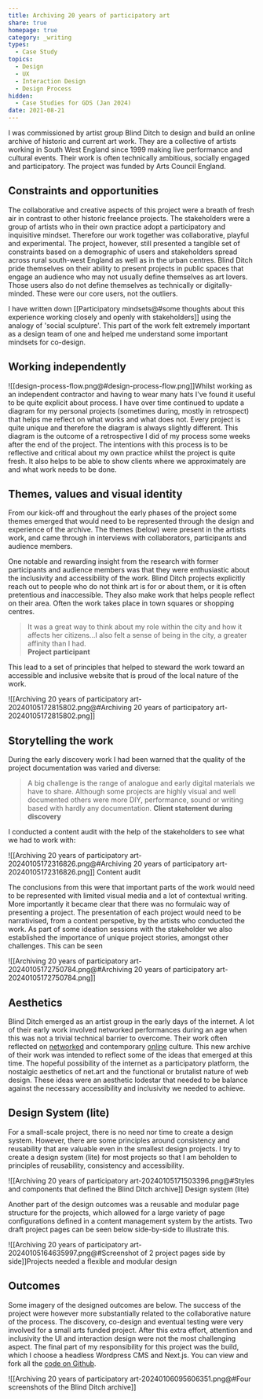 ```yaml
---
title: Archiving 20 years of participatory art
share: true
homepage: true
category: _writing
types:
  - Case Study
topics:
  - Design
  - UX
  - Interaction Design
  - Design Process
hidden:
  - Case Studies for GDS (Jan 2024)
date: 2021-08-21
---
```



I was commissioned by artist group Blind Ditch to design and build an online archive of historic and current art work. They are a collective of artists working in South West England since 1999 making live performance and cultural events. Their work is often technically ambitious, socially engaged and participatory. The project was funded by Arts Council England.

## Constraints and opportunities 
The collaborative and creative aspects of this project were a breath of fresh air in contrast to other historic freelance projects. The stakeholders were a group of artists who in their own practice adopt a participatory and inquisitive mindset. Therefore our work together was collaborative, playful and experimental. The project, however, still presented a tangible set of constraints based on a demographic of users and stakeholders spread across rural south-west England as well as in the urban centres. Blind Ditch pride themselves on their ability to present projects in public spaces that engage an audience who may not usually define themselves as art lovers. Those users also do not define themselves as technically or digitally-minded. These were our core users, not the outliers. 

I have written down [[Participatory mindsets@#some thoughts about this experience working closely and openly with stakeholders]] using the analogy of 'social sculpture'.  This part of the work felt extremely important as a design team of one and helped me understand some important mindsets for co-design. 

## Working independently

![[design-process-flow.png@#design-process-flow.png]]Whilst working as an independent contractor and having to wear many hats I've found it useful to be quite explicit about process. I have over time continued to update a diagram for my personal projects (sometimes during, mostly in retrospect) that helps me reflect on what works and what does not. Every project is quite unique and therefore the diagram is always slightly different. This diagram is the outcome of a retrospective I did of my process some weeks after the end of the project. The intentions with this process is to be reflective and critical about my own practice whilst the project is quite fresh. It also helps to be able to show clients where we approximately are and what work needs to be done. 

## Themes, values and visual identity

From our kick-off and throughout the early phases of the project some themes emerged that would need to be represented through the design and experience of the archive. The themes (below) were present in the artists work, and came through in interviews with collaborators, participants and audience members.  

One notable and rewarding insight from the research with former participants and audience members was that they were enthusiastic about the inclusivity and accessibility of the work. Blind Ditch projects explicitly reach out to people who do not think art is for or about them, or  it is often pretentious and inaccessible. They also make work that helps people reflect on their area. Often the work takes place in town squares or shopping centres.  

> It was a great way to think about my role within the city and how it affects her citizens...I also felt a sense of being in the city, a greater affinity than I had.  
> **Project participant** 

This lead to a set of principles that helped to steward the work toward an accessible and inclusive website that is proud of the local nature of the work. 

![[Archiving 20 years of participatory art-20240105172815802.png@#Archiving 20 years of participatory art-20240105172815802.png]]

## Storytelling the work

During the early discovery work I had been warned that the quality of the project documentation was varied and diverse:

> A big challenge is the range of analogue and early digital materials we have to share.  Although some projects are highly visual and well documented others were more DIY, performance, sound or writing based with hardly any documentation.
> **Client statement during discovery** 

I conducted a content audit with the help of the stakeholders to see what we had to work with:

![[Archiving 20 years of participatory art-20240105172316826.png@#Archiving 20 years of participatory art-20240105172316826.png]]
<span class="figcaption">Content audit</span>

The conclusions from this were that important parts of the work would need to be represented with limited visual media and a lot of contextual writing. More importantly it became clear that there was no formulaic way of presenting a project. The presentation of each project would need to be narrativised, from a content perspetive, by the artists who conducted the work. As part of some ideation sessions with the stakeholder we also established the importance of unique project stories, amongst other challenges. This can be seen 

![[Archiving 20 years of participatory art-20240105172750784.png@#Archiving 20 years of participatory art-20240105172750784.png]]


## Aesthetics
Blind Ditch emerged as an artist group in the early days of the internet. A lot of their early work involved networked performances during an age when this was not a trivial technical barrier to overcome. Their work often reflected on [networked](https://www.blindditch.net/projects/make-shift) and contemporary [online](https://www.blindditch.net/projects/show-us-your-selfie) culture. This new archive of their work was intended to reflect some of the ideas that emerged at this time. The hopeful possibility of the internet as a participatory platform, the nostalgic aesthetics of net.art and the functional or brutalist nature of web design. These ideas were an aesthetic lodestar that needed to be balance against the necessary accessibility and inclusivity we needed to achieve. 

## Design System (lite)
For a small-scale project, there is no need nor time to create a design system. However, there are some principles around consistency and reusability that are valuable even in the smallest design projects. I try to create a design system (lite) for most projects so that I am beholden to principles of reusability, consistency and accessibility. 

![[Archiving 20 years of participatory art-20240105171503396.png@#Styles and components that defined the Blind Ditch archive]]
<span class="figcaption">Design system (lite)</span>

Another part of the design outcomes was a reusable and modular page structure for the projects, which allowed for a large variety of page configurations defined in a content management system by the artists. Two draft project pages can be seen below side-by-side to illustrate this.

![[Archiving 20 years of participatory art-20240105164635997.png@#Screenshot of 2 project pages side by side]]<span class="figcaption">Projects needed a flexible and modular design</span>

## Outcomes

Some imagery of the designed outcomes are below. The success of the project were however more substantially related to the collaborative nature of the process. The discovery, co-design and eventual testing were very involved for a small arts funded project. After this extra effort, attention and inclusivity the UI and interaction design were not the most challenging aspect. The final part of my responsibility for this project was the build, which I choose a headless Wordpress CMS and Next.js. You can view and fork all the [code on Github](https://github.com/garethfoote/blind-ditch/).

![[Archiving 20 years of participatory art-20240106095606351.png@#Four screenshots of the Blind Ditch archive]]






